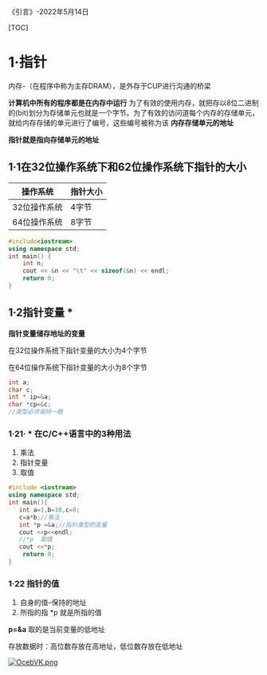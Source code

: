 《引言》-2022年5月14日

[TOC]

# 1·指针

内存-（在程序中称为主存DRAM），是外存于CUP进行沟通的桥梁

**计算机中所有的程序都是在内存中运行** 为了有效的使用内存，就把存以8位二进制的(bit)划分为存储单元也就是一个字节。为了有效的访问道每个内存的存储单元，就给内存存储的单元进行了编号，这些编号被称为该  **内存存储单元的地址**

**指针就是指向存储单元的地址**

## 1·1在32位操作系统下和62位操作系统下指针的大小

| 操作系统     | 指针大小 |
| ------------ | -------- |
| 32位操作系统 | 4字节    |
| 64位操作系统 | 8字节    |

```cpp
#include<iostream>
using namespace std;
int main() {
	int n;
	cout << &n << "\t" << sizeof(&n) << endl;
	return 0;
}
```

## 1·2指针变量 *

**指针变量储存地址的变量**

在32位操作系统下指针变量的大小为4个字节

在64位操作系统下指针变量的大小为8个字节

```cpp
int a;
char c;
int * ip=&a;
char *cp=&c;
//类型必须保持一致
```

### 1·21· * 在C/C++语言中的3种用法

1. 乘法
2. 指针变量
3. 取值

```cpp
#include <iostream>
using namespace std;
int main(){
   int a=1,b=10,c=0;
   c=a*b;//乘法
   int *p =&a;//指针类型的变量
   cout <<p<<endl;
   //*p  取值
   cout <<*p;
    return 0;
}
```

### 1·22 指针的值

1. 自身的值–保持的地址
2. 所指的指 *p 就是所指的值

**p=&a** 取的是当前变量的低地址

存放数据时：高位数存放在高地址，低位数存放在低地址

<a href="https://imgtu.com/i/OcebVK"><img src="https://s1.ax1x.com/2022/05/14/OcebVK.png" alt="OcebVK.png" border="0" /></a>
